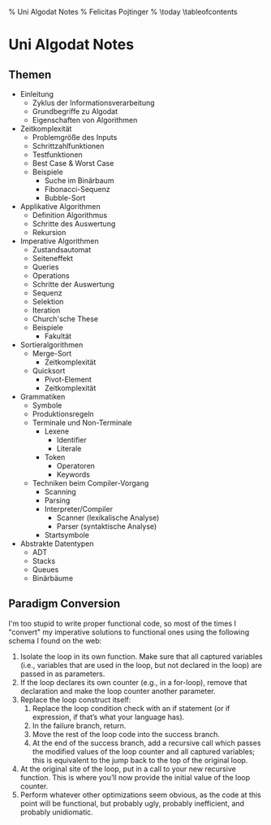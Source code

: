 % Uni Algodat Notes
% Felicitas Pojtinger
% \today
\tableofcontents

# Uni Algodat Notes

## Themen

- Einleitung
  - Zyklus der Informationsverarbeitung
  - Grundbegriffe zu Algodat
  - Eigenschaften von Algorithmen
- Zeitkomplexität
  - Problemgröße des Inputs
  - Schrittzahlfunktionen
  - Testfunktionen
  - Best Case & Worst Case
  - Beispiele
    - Suche im Binärbaum
    - Fibonacci-Sequenz
    - Bubble-Sort
- Applikative Algorithmen
  - Definition Algorithmus
  - Schritte des Auswertung
  - Rekursion
- Imperative Algorithmen
  - Zustandsautomat
  - Seiteneffekt
  - Queries
  - Operations
  - Schritte der Auswertung
  - Sequenz
  - Selektion
  - Iteration
  - Church'sche These
  - Beispiele
    - Fakultät
- Sortieralgorithmen
  - Merge-Sort
    - Zeitkomplexität
  - Quicksort
    - Pivot-Element
    - Zeitkomplexität
- Grammatiken
  - Symbole
  - Produktionsregeln
  - Terminale und Non-Terminale
    - Lexene
      - Identifier
      - Literale
    - Token
      - Operatoren
      - Keywords
  - Techniken beim Compiler-Vorgang
    - Scanning
    - Parsing
    - Interpreter/Compiler
      - Scanner (lexikalische Analyse)
      - Parser (syntaktische Analyse)
    - Startsymbole
- Abstrakte Datentypen
  - ADT
  - Stacks
  - Queues
  - Binärbäume

## Paradigm Conversion

I'm too stupid to write proper functional code, so most of the times I "convert" my imperative solutions to functional ones using the following schema I found on the web:

1. Isolate the loop in its own function. Make sure that all captured variables (i.e., variables that are used in the loop, but not declared in the loop) are passed in as parameters.
2. If the loop declares its own counter (e.g., in a for-loop), remove that declaration and make the loop counter another parameter.
3. Replace the loop construct itself:
   1. Replace the loop condition check with an if statement (or if expression, if that’s what your language has).
   2. In the failure branch, return.
   3. Move the rest of the loop code into the success branch.
   4. At the end of the success branch, add a recursive call which passes the modified values of the loop counter and all captured variables; this is equivalent to the jump back to the top of the original loop.
4. At the original site of the loop, put in a call to your new recursive function. This is where you’ll now provide the initial value of the loop counter.
5. Perform whatever other optimizations seem obvious, as the code at this point will be functional, but probably ugly, probably inefficient, and probably unidiomatic.
